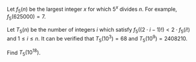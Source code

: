 Let $f_5(n)$ be the largest integer $x$ for which $5^x$ divides $n$.
For example, $f_5(625000) = 7$.


Let $T_5(n)$ be the number of integers $i$ which satisfy $f_5((2 \cdot i - 1)!) \lt 2 \cdot f_5(i!)$ and $1 \le i \le n$.
It can be verified that $T_5(10^3) = 68$ and $T_5(10^9) = 2408210$.


Find $T_5(10^{18})$.